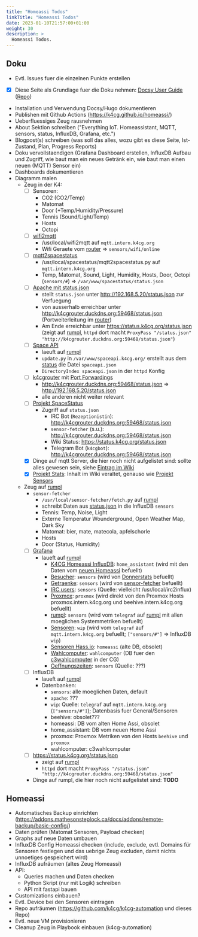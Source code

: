 ```yaml
---
title: "Homeassi Todos"
linkTitle: "Homeassi Todos"
date: 2023-01-10T21:57:00+01:00
weight: 30
description: >
  Homeassi Todos.
---
```


## Doku

* Evtl. Issues fuer die einzelnen Punkte erstellen
* [x] Diese Seite als Grundlage fuer die Doku nehmen: [Docsy User Guide](https://docsy.dev/docs/) ([Repo](https://github.com/google/docsy/tree/master/userguide))
* Installation und Verwendung Docsy/Hugo dokumentieren
* Publishen mit Github Actions (https://k4cg.github.io/homeassi/)
* Ueberfluessiges Zeug rausnehmen
* About Sektion schreiben ("Everything IoT. Homeassistant, MQTT, sensors, status, InfluxDB, Grafana, etc.")
* Blogpost(s) schreiben (was soll das alles, wozu gibt es diese Seite, Ist-Zustand, Plan, Progress Reports)
* Doku vervollstaendigen (Grafana Dashboard erstellen, InfluxDB Aufbau und Zugriff, wie baut man ein neues Getränk ein, wie baut man einen neuen (MQTT) Sensor ein)
* Dashboards dokumentieren
* Diagramm malen
  * Zeug in der K4:
    * [ ] Sensoren:
      * CO2 (CO2/Temp)
      * Matomat
      * Door (+Temp/Humidity/Pressure)
      * Tennis (Sound/Light/Temp)
      * Hosts
      * Octopi
    * [ ] [wifi2mqtt](https://k4cg.org/index.php/Projekt:wifi2mqtt)
      * /usr/local/wifi2mqtt auf `mqtt.intern.k4cg.org`
      * Wifi Geraete vom [router](https://k4cg.org/index.php/Host:router.intern.k4cg.org) => `sensors/wifi/online`
    * [ ] [mqtt2spacestatus](https://k4cg.org/index.php/Host:mqtt.intern.k4cg.org#MQTT2Spacestatus)
      * /usr/local/spacestatus/mqtt2spacestatus.py auf `mqtt.intern.k4cg.org`
      * Temp, Matomat, Sound, Light, Humidity, Hosts, Door, Octopi (`sensors/#`) => `/var/www/spacestatus/status.json`
    * [ ] [Apache mit status.json](https://k4cg.org/index.php/Host:mqtt.intern.k4cg.org#Apache)
      * stellt `status.json` unter <http://192.168.5.20/status.json> zur Verfuegung
      * von ausserhalb erreichbar unter <http://k4cgrouter.duckdns.org:59468/status.json> (Portweiterleitung im [router](https://k4cg.org/index.php/Host:router.intern.k4cg.org))
      * Am Ende erreichbar unter <https://status.k4cg.org/status.json> (zeigt auf [rumpl](https://k4cg.org/index.php/Host:rumpl.k4cg.org), `httpd` dort macht `ProxyPass "/status.json" "http://k4cgrouter.duckdns.org:59468/status.json"`)
    * [ ] [Space API](https://spaceapi.k4cg.org/)
      * laeuft auf [rumpl](https://k4cg.org/index.php/Host:rumpl.k4cg.org)
      * `update.py` in `/var/www/spaceapi.k4cg.org/` erstellt aus dem [status](https://status.k4cg.org/status.json) die Datei `spaceapi.json`
      * `DirectoryIndex spaceapi.json` in der `httpd` Konfig
    * [ ] [k4cgrouter](http://k4cgrouter.duckdns.org) mit [Port Forwardings](https://router.intern.k4cg.org/cgi-bin/luci/admin/network/firewall/forwards)
      * <http://k4cgrouter.duckdns.org:59468/status.json> => <http://192.168.5.20/status.json>
      * alle anderen nicht weiter relevant
    * [ ] [Projekt SpaceStatus](https://k4cg.org/index.php/Projekt:SpaceStatus)
      * Zugriff auf `status.json`
        * IRC Bot (`Rezeptionistin`): http://k4cgrouter.duckdns.org:59468/status.json
        * `sensor-fetcher` (s.u.): http://k4cgrouter.duckdns.org:59468/status.json
        * Wiki Status: https://status.k4cg.org/status.json
        * Telegram Bot (`k4cgbot`): http://k4cgrouter.duckdns.org:59468/status.json
    * [x] Dinge auf mqtt Server, die hier noch nicht aufgelistet sind: sollte alles gewesen sein, siehe [Eintrag im Wiki](https://k4cg.org/index.php/Host:mqtt.intern.k4cg.org)
    * [x] [Projekt Stats](https://k4cg.org/index.php/Stats): Inhalt im Wiki veraltet, genauso wie [Projekt Sensors](https://k4cg.org/index.php/Projekt:Sensors)
  * Zeug auf [rumpl](https://k4cg.org/index.php/Host:rumpl.k4cg.org)
    * `sensor-fetcher`
      * `/usr/local/sensor-fetcher/fetch.py` auf [rumpl](https://k4cg.org/index.php/Host:rumpl.k4cg.org)
      * schreibt Daten aus [status.json](http://k4cgrouter.duckdns.org:59468/status.json) in die InfluxDB `sensors`
      * Tennis: Temp, Noise, Light
      * Externe Temperatur Wounderground, Open Weather Map, Dark Sky
      * Matomat: bier, mate, matecola, apfelschorle
      * Hosts
      * Door (Status, Humidity)
    * [ ] [Grafana](https://graphs.k4cg.org/)
      * laueft auf [rumpl](https://k4cg.org/index.php/Host:rumpl.k4cg.org)
        * [K4CG Homeassi InfluxDB](https://graphs.k4cg.org/d/0TS6_uMVk/k4cg-homeassi-influxdb?orgId=1): `home_assistant` (wird mit den Daten vom [neuen Homeassi](http://homeassistant.local:8123) befuellt)
        * [Besucher](https://graphs.k4cg.org/d/000000002/besucher?orgId=1): `sensors` (wird von [Donnerstats](https://k4cg.org/index.php/Stats#Besucherzahlen_2) befuellt)
        * [Getraenke](https://graphs.k4cg.org/d/puOH61mWz/getranke?orgId=1): `sensors` (wird von [sensor-fetcher](https://k4cg.org/index.php/Projekt:SpaceStatus#Schnittstelle_graphs.k4cg.org) befuellt)
        * [IRC users](https://graphs.k4cg.org/d/wKojG1kiz/irc-k4cg?orgId=1): `sensors` (Quelle: vielleicht /usr/local/irc2influx)
        * [Proxmox](https://graphs.k4cg.org/d/kxQQuHRZk/proxmox): `proxmox` (wird direkt von den Proxmox Hosts proxmox.intern.k4cg.org und beehive.intern.k4cg.org befuellt)
        * [rumpl](https://graphs.k4cg.org/d/Xudgohmik/rumpl-k4cg-org?orgId=1&refresh=1m): `sensors` (wird vom `telegraf` auf [rumpl](https://k4cg.org/index.php/Host:rumpl.k4cg.org) mit allen moeglichen Systemmetriken befuellt)
        * [Sensoren](https://graphs.k4cg.org/d/000000001/sensoren?orgId=1): `wip` (wird vom `telegraf` auf `mqtt.intern.k4cg.org` befuellt; `["sensors/#"]` => InfluxDB `wip`)
        * [Sensoren Hass.io](https://graphs.k4cg.org/d/YKNaVklWz/sensoren-hass-io?orgId=1): `homeassi` (alte DB, obsolet)
        * [Wahlcomputer](https://graphs.k4cg.org/d/6xEg3A1Vk/wahlcomputer?orgId=1): `wahlcomputer` (DB fuer den [c3wahlcomputer](https://c3wahl.computer/) in der CG)
        * [Oeffnungszeiten](https://graphs.k4cg.org/d/000000003/offnungszeiten?orgId=1): `sensors` (Quelle: ???)
    * [ ] InfluxDB
      * laueft auf [rumpl](https://k4cg.org/index.php/Host:rumpl.k4cg.org)
      * Datenbanken:
        * `sensors`: alle moeglichen Daten, default
        * `apache`: ???
        * `wip`: Quelle: `telegraf` auf `mqtt.intern.k4cg.org` (`["sensors/#"]`); Datenbasis fuer General/Sensoren
        * beehive: obsolet???
        * homeassi: DB vom alten Home Assi, obsolet
        * home_assistant: DB vom neuen Home Assi
        * proxmox: Proxmox Metriken von den Hosts `beehive` und `proxmox`
        * wahlcomputer: c3wahlcomputer
    * [ ] <https://status.k4cg.org/status.json>
      * zeigt auf [rumpl](https://k4cg.org/index.php/Host:rumpl.k4cg.org)
      * `httpd` dort macht `ProxyPass "/status.json" "http://k4cgrouter.duckdns.org:59468/status.json"`
    * Dinge auf rumpl, die hier noch nicht aufgelistet sind: **TODO**

## Homeassi

* Automatisches Backup einrichten (https://addons.mathesonsteplock.ca/docs/addons/remote-backup/basic-config/)
* Daten prüfen (Matomat Sensoren, Payload checken)
* Graphs auf neue Daten umbauen
* InfluxDB Config Homeassi checken (include, exclude, evtl. Domains für Sensoren festlegen und das uebrige Zeug excluden, damit nichts unnoetiges gespeichert wird)
* InfluxDB aufräumen (altes Zeug Homeassi)
* API:
  * Queries machen und Daten checken
  * Python Skript (nur mit Logik) schreiben
  * API mit fastapi bauen
* Customizations einbauen?
* Evtl. Device bei den Sensoren eintragen
* Repo aufräumen (https://github.com/k4cg/k4cg-automation und dieses Repo)
* Evtl. neue VM provisionieren
* Cleanup Zeug in Playbook einbauen (k4cg-automation)
